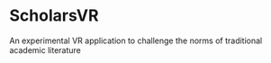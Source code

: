 # ScholarsVR
An experimental VR application to challenge the norms of traditional academic literature
